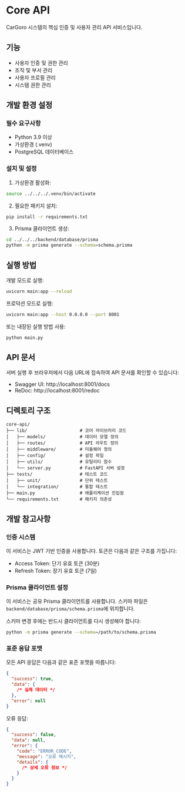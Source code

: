 # Core API

CarGoro 시스템의 핵심 인증 및 사용자 관리 API 서비스입니다.

## 기능

- 사용자 인증 및 권한 관리
- 조직 및 부서 관리
- 사용자 프로필 관리
- 시스템 권한 관리

## 개발 환경 설정

### 필수 요구사항

- Python 3.9 이상
- 가상환경 (.venv)
- PostgreSQL 데이터베이스

### 설치 및 설정

1. 가상환경 활성화:

```bash
source ../../../.venv/bin/activate
```

2. 필요한 패키지 설치:

```bash
pip install -r requirements.txt
```

3. Prisma 클라이언트 생성:

```bash
cd ../../../backend/database/prisma
python -m prisma generate --schema=schema.prisma
```

## 실행 방법

개발 모드로 실행:

```bash
uvicorn main:app --reload
```

프로덕션 모드로 실행:

```bash
uvicorn main:app --host 0.0.0.0 --port 8001
```

또는 내장된 실행 방법 사용:

```bash
python main.py
```

## API 문서

서버 실행 후 브라우저에서 다음 URL에 접속하여 API 문서를 확인할 수 있습니다:

- Swagger UI: http://localhost:8001/docs
- ReDoc: http://localhost:8001/redoc

## 디렉토리 구조

```
core-api/
├── lib/                    # 코어 라이브러리 코드
│   ├── models/             # 데이터 모델 정의
│   ├── routes/             # API 라우트 정의
│   ├── middleware/         # 미들웨어 정의
│   ├── config/             # 설정 파일
│   ├── utils/              # 유틸리티 함수
│   └── server.py           # FastAPI 서버 설정
├── tests/                  # 테스트 코드
│   ├── unit/               # 단위 테스트
│   └── integration/        # 통합 테스트
├── main.py                 # 애플리케이션 진입점
└── requirements.txt        # 패키지 의존성
```

## 개발 참고사항

### 인증 시스템

이 서비스는 JWT 기반 인증을 사용합니다. 토큰은 다음과 같은 구조를 가집니다:

- Access Token: 단기 유효 토큰 (30분)
- Refresh Token: 장기 유효 토큰 (7일)

### Prisma 클라이언트 설정

이 서비스는 공유 Prisma 클라이언트를 사용합니다.
스키마 파일은 `backend/database/prisma/schema.prisma`에 위치합니다.

스키마 변경 후에는 반드시 클라이언트를 다시 생성해야 합니다:

```bash
python -m prisma generate --schema=/path/to/schema.prisma
```

### 표준 응답 포맷

모든 API 응답은 다음과 같은 표준 포맷을 따릅니다:

```json
{
  "success": true,
  "data": {
    /* 실제 데이터 */
  },
  "error": null
}
```

오류 응답:

```json
{
  "success": false,
  "data": null,
  "error": {
    "code": "ERROR_CODE",
    "message": "오류 메시지",
    "details": {
      /* 상세 오류 정보 */
    }
  }
}
```
